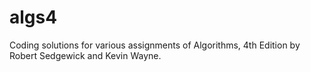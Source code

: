 # algs4
Coding solutions for various assignments of Algorithms, 4th Edition by Robert Sedgewick and Kevin Wayne.
